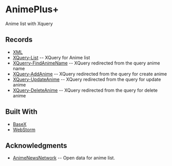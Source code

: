 # AnimePlus+
Anime list with Xquery

## Records
* [XML](https://github.com/Nestorbd/AnimePlus-/blob/master/AnimePlus%2B.xml)
* [XQuery-List](https://github.com/Nestorbd/AnimePlus-/blob/master/AnimePlus%2B.xq) -- XQuery for Anime list
* [XQuerry-FindAnimeName](https://github.com/Nestorbd/AnimePlus-/blob/master/AnimePlus%2B_findName.xq) -- XQuery redirected from the query anime name
* [XQuery-AddAnime](https://github.com/Nestorbd/AnimePlus-/blob/master/AnimePlus%2B_ADDAnime.xq) -- XQuery redirected from the query
for create anime
* [XQuery-UpdateAnime](https://github.com/Nestorbd/AnimePlus-/blob/master/AnimePlus%2B_UpdateAnime.xq) -- XQuery redirected from the query
for update anime
* [XQuery-DeleteAnime](https://github.com/Nestorbd/AnimePlus-/blob/master/AnimePlus%2B_DeleteAnime.xq) -- XQuery redirected from the query
for delete anime
## Built With
* [BaseX](http://basex.org)
* [WebStorm](https://www.jetbrains.com/es-es/webstorm/)

## Acknowledgments
* [AnimeNewsNetwork](https://www.animenewsnetwork.com/encyclopedia/reports.xml?id=155&nlist=all) -- Open data for anime list.
